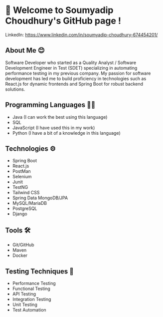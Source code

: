 # 👋 Welcome to Soumyadip Choudhury's GitHub page !

LinkedIn: https://www.linkedin.com/in/soumyadip-choudhury-674454201/

## About Me 😊
Software Developer who started as a Quality Analyst / Software Development Engineer in Test (SDET) specializing in
automating performance testing in my previous company. My passion
for software development has led me to build proficiency in
technologies such as React.js for dynamic frontends and Spring Boot
for robust backend solutions.

## Programming Languages 🧑‍💻
- Java (I can work the best using this language)
- SQL
- JavaScript (I have used this in my work)
- Python (I have a bit of a knowledge in this language)

## Technologies ⚙️
- Spring Boot
- React.js
- PostMan
- Selenium
- Junit
- TestNG
- Tailwind CSS
- Spring Data MongoDB/JPA
- MySQL/MariaDB
- PostgreSQL
- Django

## Tools 🛠️
- Git/GitHub
- Maven
- Docker

## Testing Techniques 🧪
- Performance Testing
- Functional Testing
- API Testing
- Integration Testing
- Unit Testing
- Test Automation
<!--
**soumyadip-cy/soumyadip-cy** is a ✨ _special_ ✨ repository because its `README.md` (this file) appears on your GitHub profile.

Here are some ideas to get you started:

- 🔭 I’m currently working on ...
- 🌱 I’m currently learning ...
- 👯 I’m looking to collaborate on ...
- 🤔 I’m looking for help with ...
- 💬 Ask me about ...
- 📫 How to reach me: ...
- 😄 Pronouns: ...
- ⚡ Fun fact: ...
-->
